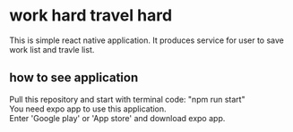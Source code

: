 # work hard travel hard

This is simple react native application.
It produces service for user to save work list and travle list.

## how to see application 
Pull this repository and start with terminal code: "npm run start"  
You need expo app to use this application.  
Enter 'Google play' or 'App store' and download expo app.
